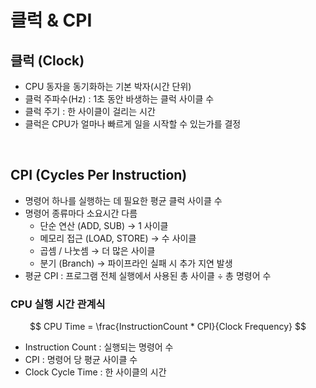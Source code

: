 # 클럭 & CPI

## 클럭 (Clock)

- CPU 동자을 동기화하는 기본 박자(시간 단위)
- 클럭 주파수(Hz) : 1초 동안 바생하는 클럭 사이클 수
- 클럭 주기 : 한 사이클이 걸리는 시간
- 클럭은 CPU가 얼마나 빠르게 일을 시작할 수 있는가를 결정

<br>

## CPI (Cycles Per Instruction)

- 명령어 하나를 실행하는 데 필요한 평균 클럭 사이클 수
- 명령어 종류마다 소요시간 다름
    - 단순 연산 (ADD, SUB) → 1 사이클
    - 메모리 접근 (LOAD, STORE) → 수 사이클
    - 곱셈 / 나눗셈 → 더 많은 사이클
    - 분기 (Branch) → 파이프라인 실패 시 추가 지연 발생
- 평균 CPI : 프로그램 전체 실행에서 사용된 총 사이클 ÷ 총 명령어 수

### CPU 실행 시간 관계식

$$
CPU Time = \frac{InstructionCount * CPI}{Clock Frequency}
$$

- Instruction Count : 실행되는 명령어 수
- CPI : 명령어 당 평균 사이클 수
- Clock Cycle Time : 한 사이클의 시간